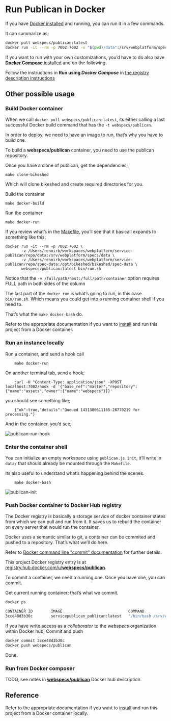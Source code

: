 # Run Publican in Docker

If you have [Docker installed](https://docs.docker.com/installation/) and running, you can run it in a few commands.

It can summarize as;

```bash
docker pull webspecs/publican:latest
docker run -it --rm -p 7002:7002 -v "$(pwd)/data":/srv/webplatform/specs/data -v "$(pwd)/spec-data":/opt/bikeshed/bikeshed/spec-data webspecs/publican:latest bin/run.sh
```

If you want to run with your own customizations, you’d have to do also have [**Docker Compose** installed](https://docs.docker.com/compose/install/) and do the following.

Follow the instructions in **Run using _Docker Compose_** in [the registry description instructions](https://registry.hub.docker.com/u/webspecs/publican/)


## Other possible usage

### Build Docker container

When we call `docker pull webspecs/publican:latest`, its either calling a last successful Docker build command that has the `-t webspecs/publican`.

In order to deploy, we need to have an image to run, that’s why you have to build one.

To build a **webspecs/publican** container, you need to use the publican repository.

Once you have a clone of publican, get the dependencies;

    make clone-bikeshed

Which will clone bikeshed and create required directories for you.

Build the container

    make docker-build

Run the container

    make docker-run

If you review what’s in the [Makefile](./Makefile), you’ll see that it basicall expands to something like this;

    docker run -it --rm -p 7002:7002 \
           -v /Users/renoirb/workspaces/webplatform/service-publican/repo/data:/srv/webplatform/specs/data \
           -v /Users/renoirb/workspaces/webplatform/service-publican/repo/spec-data:/opt/bikeshed/bikeshed/spec-data \
           webspecs/publican:latest bin/run.sh

Notice that the `-v /full/path/host:/full/path/container` option requires FULL path in both sides of the column

The last part of the `docker run` is what’s going to run, in this case `bin/run.sh`.
Which means you could get into a running container shell if you need to.

That’s what the `make docker-bash` do.

Refer to the appropriate documentation if you want to [install](https://docs.docker.com/installation/#installation) and run this project from a Docker container.


### Run an instance locally

Run a container, and send a hook call

        make docker-run

On another terminal tab, send a hook;

        curl -H "Content-Type: application/json" -XPOST localhost:7002/hook -d '{"base_ref":"master","repository":{"name":"assets","owner":{"name":"webspecs"}}}'


you should see something like;

        {"ok":true,"details":"Queued 1431380611165-28770219 for processing."}

And in the container, you’d see;

![publican-run-hook](https://cloud.githubusercontent.com/assets/296940/7575805/f18cb1d2-f805-11e4-8ec3-dba68dae7785.png)



### Enter the container shell

You can initialize an empty workspace using `publican.js init`, it’ll write in `data/` that should already be mounted through the `Makefile`.

Its also useful to understand what’s happening behind the scenes.

        make docker-bash

![publican-init](https://cloud.githubusercontent.com/assets/296940/7575777/b5a76176-f805-11e4-99e7-3a7c58dd304a.png)



### Push Docker container to Docker Hub registry

The Docker registry is basically a storage service of docker container states from which we can pull and run from it.
It saves us to rebuild the container on every server that would run the container.

Docker uses a semantic similar to git, a container can be commited and pushed to a repository. That’s what we’ll do here.

Refer to [Docker command line "commit" documentation](http://docs.docker.com/reference/commandline/cli/#commit-a-container) for further details.

This project Docker registry entry is at [registry.hub.docker.com/u/**webspecs/publican**](https://registry.hub.docker.com/u/webspecs/publican/).

To commit a container, we need a running one. Once you have one, you can commit.

Get current running container; that’s what we commit.

```bash
docker ps

CONTAINER ID        IMAGE                             COMMAND                CREATED             STATUS              PORTS                    NAMES
3cce48d3b30c        servicepublican_publican:latest   "/bin/bash /srv/webp   11 minutes ago      Up 11 minutes       0.0.0.0:8002->7002/tcp   sandboxpublican_web_1"
```

If you have write access as a *collaborator* to the *webspecs* organization within Docker hub; Commit and push

```bash
docker commit 3cce48d3b30c
docker push webspecs/publican
```

Done.



### Run from Docker composer

TODO, see notes in [**webspecs/publican**](https://registry.hub.docker.com/u/webspecs/publican/) Docker hub description.


## Reference

Refer to the appropriate documentation if you want to [install](https://docs.docker.com/installation/#installation)
and run this project from a Docker container locally.

